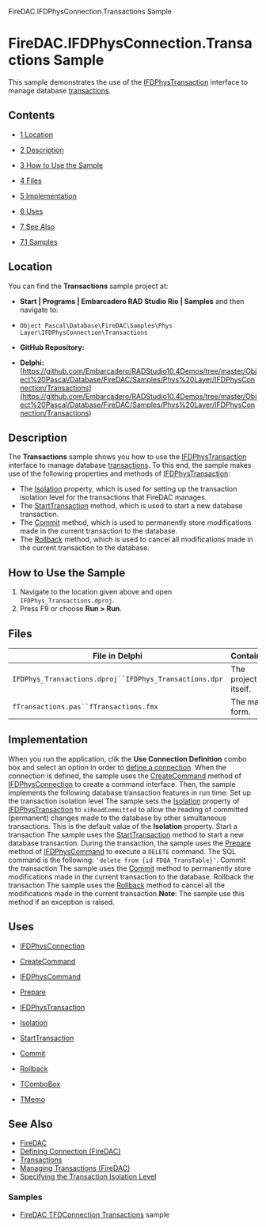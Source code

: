 FireDAC.IFDPhysConnection.Transactions Sample[]()
# FireDAC.IFDPhysConnection.Transactions Sample 


This sample demonstrates the use of the [IFDPhysTransaction](http://docwiki.embarcadero.com/Libraries/en/FireDAC.Phys.Intf.IFDPhysTransaction) interface to manage database [transactions](http://docwiki.embarcadero.com/RADStudio/en/Managing_Transactions_(FireDAC)).
## Contents



* [1 Location](#Location)
* [2 Description](#Description)
* [3 How to Use the Sample](#How_to_Use_the_Sample)
* [4 Files](#Files)
* [5 Implementation](#Implementation)
* [6 Uses](#Uses)
* [7 See Also](#See_Also)

* [7.1 Samples](#Samples)


## Location 

You can find the **Transactions** sample project at:
* **Start | Programs | Embarcadero RAD Studio Rio | Samples** and then navigate to:

* `Object Pascal\Database\FireDAC\Samples\Phys Layer\IFDPhysConnection\Transactions`

* **GitHub Repository:**

* **Delphi:**[https://github.com/Embarcadero/RADStudio10.4Demos/tree/master/Object%20Pascal/Database/FireDAC/Samples/Phys%20Layer/IFDPhysConnection/Transactions](https://github.com/Embarcadero/RADStudio10.4Demos/tree/master/Object%20Pascal/Database/FireDAC/Samples/Phys%20Layer/IFDPhysConnection/Transactions)

## Description 

The **Transactions** sample shows you how to use the [IFDPhysTransaction](http://docwiki.embarcadero.com/Libraries/en/FireDAC.Phys.Intf.IFDPhysTransaction) interface to manage database [transactions](http://docwiki.embarcadero.com/RADStudio/en/Managing_Transactions_(FireDAC)). To this end, the sample makes use of the following properties and methods of [IFDPhysTransaction](http://docwiki.embarcadero.com/Libraries/en/FireDAC.Phys.Intf.IFDPhysTransaction):
*  The [Isolation](http://docwiki.embarcadero.com/Libraries/en/FireDAC.Stan.Option.TFDTxOptions.Isolation) property, which is used for setting up the transaction isolation level for the transactions that FireDAC manages.
*  The [StartTransaction](http://docwiki.embarcadero.com/Libraries/en/FireDAC.Phys.Intf.IFDPhysTransaction.StartTransaction) method, which is used to start a new database transaction.
*  The [Commit](http://docwiki.embarcadero.com/Libraries/en/FireDAC.Phys.Intf.IFDPhysTransaction.Commit) method, which is used to permanently store modifications made in the current transaction to the database.
*  The [Rollback](http://docwiki.embarcadero.com/Libraries/en/FireDAC.Phys.Intf.IFDPhysTransaction.Rollback) method, which is used to cancel all modifications made in the current transaction to the database.

## How to Use the Sample 


1.  Navigate to the location given above and open `IFDPhys_Transactions.dproj`.
2.  Press F9 or choose **Run > Run**.

## Files 



| File in Delphi                                       | Contains          |
|------------------------------------------------------|-------------------|
|`IFDPhys_Transactions.dproj``IFDPhys_Transactions.dpr`|The project itself.|
|`fTransactions.pas``fTransactions.fmx`                |The main form.     |


## Implementation 

When you run the application, clik the **Use Connection Definition** combo box and select an option in order to [define a connection](http://docwiki.embarcadero.com/RADStudio/en/Defining_Connection_(FireDAC)). When the connection is defined, the sample uses the [CreateCommand](http://docwiki.embarcadero.com/Libraries/en/FireDAC.Phys.Intf.IFDPhysConnection.CreateCommand) method of [IFDPhysConnection](http://docwiki.embarcadero.com/Libraries/en/FireDAC.Phys.Intf.IFDPhysConnection) to create a command interface. Then, the sample implements the following database transaction features in run time: Set up the transaction isolation level  The sample sets the [Isolation](http://docwiki.embarcadero.com/Libraries/en/FireDAC.Stan.Option.TFDTxOptions.Isolation) property of [IFDPhysTransaction](http://docwiki.embarcadero.com/Libraries/en/FireDAC.Phys.Intf.IFDPhysTransaction) to `xiReadCommitted` to allow the reading of committed (permanent) changes made to the database by other simultaneous transactions. This is the default value of the **Isolation** property. Start a transaction The sample uses the [StartTransaction](http://docwiki.embarcadero.com/Libraries/en/FireDAC.Phys.Intf.IFDPhysTransaction.StartTransaction) method to start a new database transaction. During the transaction, the sample uses the [Prepare](http://docwiki.embarcadero.com/Libraries/en/FireDAC.Phys.Intf.IFDPhysCommand.Prepare) method of [IFDPhysCommand](http://docwiki.embarcadero.com/Libraries/en/FireDAC.Phys.Intf.IFDPhysCommand) to execute a `DELETE` command. The SQL command is the following: `'delete from {id FDQA_TransTable}'`.  Commit the transaction The sample uses the [Commit](http://docwiki.embarcadero.com/Libraries/en/FireDAC.Phys.Intf.IFDPhysTransaction.Commit) method to permanently store modifications made in the current transaction to the database. Rollback the transaction The sample uses the [Rollback](http://docwiki.embarcadero.com/Libraries/en/FireDAC.Phys.Intf.IFDPhysTransaction.Rollback) method to cancel all the modifications made in the current transaction.**Note**: The sample use this method if an exception is raised. 
## Uses 


* [IFDPhysConnection](http://docwiki.embarcadero.com/Libraries/en/FireDAC.Phys.Intf.IFDPhysConnection)

* [CreateCommand](http://docwiki.embarcadero.com/Libraries/en/FireDAC.Phys.Intf.IFDPhysConnection.CreateCommand)

* [IFDPhysCommand](http://docwiki.embarcadero.com/Libraries/en/FireDAC.Phys.Intf.IFDPhysCommand)

* [Prepare](http://docwiki.embarcadero.com/Libraries/en/FireDAC.Phys.Intf.IFDPhysCommand.Prepare)

* [IFDPhysTransaction](http://docwiki.embarcadero.com/Libraries/en/FireDAC.Phys.Intf.IFDPhysTransaction)

* [Isolation](http://docwiki.embarcadero.com/Libraries/en/FireDAC.Stan.Option.TFDTxOptions.Isolation)
* [StartTransaction](http://docwiki.embarcadero.com/Libraries/en/FireDAC.Phys.Intf.IFDPhysTransaction.StartTransaction)
* [Commit](http://docwiki.embarcadero.com/Libraries/en/FireDAC.Phys.Intf.IFDPhysTransaction.Commit)
* [Rollback](http://docwiki.embarcadero.com/Libraries/en/FireDAC.Phys.Intf.IFDPhysTransaction.Rollback)

* [TComboBox](http://docwiki.embarcadero.com/Libraries/en/Vcl.StdCtrls.TComboBox)
* [TMemo](http://docwiki.embarcadero.com/Libraries/en/Vcl.StdCtrls.TMemo)

## See Also 


* [FireDAC](http://docwiki.embarcadero.com/RADStudio/en/FireDAC)
* [Defining Connection (FireDAC)](http://docwiki.embarcadero.com/RADStudio/en/Defining_Connection_(FireDAC))
* [Transactions](http://docwiki.embarcadero.com/RADStudio/en/Transactions)
* [Managing Transactions (FireDAC)](http://docwiki.embarcadero.com/RADStudio/en/Managing_Transactions_(FireDAC))
* [Specifying the Transaction Isolation Level](http://docwiki.embarcadero.com/RADStudio/en/Specifying_the_Transaction_Isolation_Level)

### Samples 


* [FireDAC TFDConnection Transactions](http://docwiki.embarcadero.com/CodeExamples/en/FireDAC.Transactions_Sample) sample





